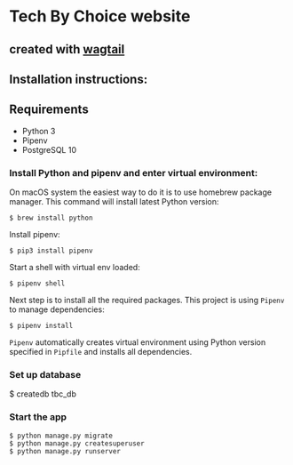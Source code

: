 # Tech By Choice website

## created with [wagtail](https://wagtail.io/)

## Installation instructions:

## Requirements

* Python 3
* Pipenv
* PostgreSQL 10


### Install Python and pipenv and enter virtual environment:

On macOS system the easiest way to do it is to use homebrew package manager. This command will install latest Python version:

    $ brew install python

Install pipenv:

    $ pip3 install pipenv

Start a shell with virtual env loaded:

    $ pipenv shell

Next step is to install all the required packages. This project is using `Pipenv` to manage dependencies:

    $ pipenv install

`Pipenv` automatically creates virtual environment using Python version specified in
`Pipfile` and installs all dependencies.

### Set up database
$ createdb tbc_db

### Start the app

    $ python manage.py migrate
    $ python manage.py createsuperuser
    $ python manage.py runserver
